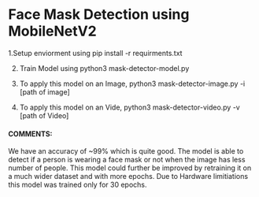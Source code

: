 # Face Mask Detection using MobileNetV2

1.Setup enviorment using pip install -r requirments.txt

2. Train Model using python3 mask-detector-model.py

3. To apply this model on an Image, python3 mask-detector-image.py -i [path of image]

4. To apply this model on an Vide, python3 mask-detector-video.py -v [path of Video]

#### COMMENTS:

We have an accuracy of ~99% which is quite good. The model is able to detect if a person is wearing a face mask or not when the image has less number of people.
This model could further be improved by retraining it on a much wider dataset and with more epochs.
Due to Hardware limitiations this model was trained only for 30 epochs.
